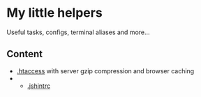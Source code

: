 # My little helpers

Useful tasks, configs, terminal aliases and more...

## Content

* [.htaccess](.htaccess) with server gzip compression and browser caching
* * [.jshintrc](.jshintrc) 

